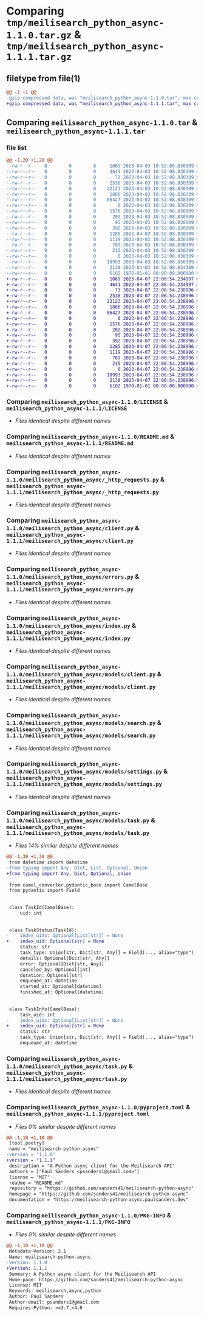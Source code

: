 # Comparing `tmp/meilisearch_python_async-1.1.0.tar.gz` & `tmp/meilisearch_python_async-1.1.1.tar.gz`

## filetype from file(1)

```diff
@@ -1 +1 @@
-gzip compressed data, was "meilisearch_python_async-1.1.0.tar", max compression
+gzip compressed data, was "meilisearch_python_async-1.1.1.tar", max compression
```

## Comparing `meilisearch_python_async-1.1.0.tar` & `meilisearch_python_async-1.1.1.tar`

### file list

```diff
@@ -1,20 +1,20 @@
--rw-r--r--   0        0        0     1069 2023-04-03 10:52:08.830309 meilisearch_python_async-1.1.0/LICENSE
--rw-r--r--   0        0        0     4641 2023-04-03 10:52:08.830309 meilisearch_python_async-1.1.0/README.md
--rw-r--r--   0        0        0       73 2023-04-03 10:52:08.830309 meilisearch_python_async-1.1.0/meilisearch_python_async/__init__.py
--rw-r--r--   0        0        0     2538 2023-04-03 10:52:08.830309 meilisearch_python_async-1.1.0/meilisearch_python_async/_http_requests.py
--rw-r--r--   0        0        0    22123 2023-04-03 10:52:08.830309 meilisearch_python_async-1.1.0/meilisearch_python_async/client.py
--rw-r--r--   0        0        0     1886 2023-04-03 10:52:08.830309 meilisearch_python_async-1.1.0/meilisearch_python_async/errors.py
--rw-r--r--   0        0        0    86427 2023-04-03 10:52:08.830309 meilisearch_python_async-1.1.0/meilisearch_python_async/index.py
--rw-r--r--   0        0        0        0 2023-04-03 10:52:08.830309 meilisearch_python_async-1.1.0/meilisearch_python_async/models/__init__.py
--rw-r--r--   0        0        0     1576 2023-04-03 10:52:08.830309 meilisearch_python_async-1.1.0/meilisearch_python_async/models/client.py
--rw-r--r--   0        0        0      202 2023-04-03 10:52:08.830309 meilisearch_python_async-1.1.0/meilisearch_python_async/models/documents.py
--rw-r--r--   0        0        0       95 2023-04-03 10:52:08.830309 meilisearch_python_async-1.1.0/meilisearch_python_async/models/health.py
--rw-r--r--   0        0        0      392 2023-04-03 10:52:08.830309 meilisearch_python_async-1.1.0/meilisearch_python_async/models/index.py
--rw-r--r--   0        0        0     1285 2023-04-03 10:52:08.830309 meilisearch_python_async-1.1.0/meilisearch_python_async/models/search.py
--rw-r--r--   0        0        0     1119 2023-04-03 10:52:08.830309 meilisearch_python_async-1.1.0/meilisearch_python_async/models/settings.py
--rw-r--r--   0        0        0      789 2023-04-03 10:52:08.830309 meilisearch_python_async-1.1.0/meilisearch_python_async/models/task.py
--rw-r--r--   0        0        0      215 2023-04-03 10:52:08.830309 meilisearch_python_async-1.1.0/meilisearch_python_async/models/version.py
--rw-r--r--   0        0        0        0 2023-04-03 10:52:08.830309 meilisearch_python_async-1.1.0/meilisearch_python_async/py.typed
--rw-r--r--   0        0        0    10993 2023-04-03 10:52:08.830309 meilisearch_python_async-1.1.0/meilisearch_python_async/task.py
--rw-r--r--   0        0        0     2138 2023-04-03 10:52:08.834309 meilisearch_python_async-1.1.0/pyproject.toml
--rw-r--r--   0        0        0     6102 1970-01-01 00:00:00.000000 meilisearch_python_async-1.1.0/PKG-INFO
+-rw-r--r--   0        0        0     1069 2023-04-07 22:06:54.234997 meilisearch_python_async-1.1.1/LICENSE
+-rw-r--r--   0        0        0     4641 2023-04-07 22:06:54.234997 meilisearch_python_async-1.1.1/README.md
+-rw-r--r--   0        0        0       73 2023-04-07 22:06:54.238996 meilisearch_python_async-1.1.1/meilisearch_python_async/__init__.py
+-rw-r--r--   0        0        0     2538 2023-04-07 22:06:54.238996 meilisearch_python_async-1.1.1/meilisearch_python_async/_http_requests.py
+-rw-r--r--   0        0        0    22123 2023-04-07 22:06:54.238996 meilisearch_python_async-1.1.1/meilisearch_python_async/client.py
+-rw-r--r--   0        0        0     1886 2023-04-07 22:06:54.238996 meilisearch_python_async-1.1.1/meilisearch_python_async/errors.py
+-rw-r--r--   0        0        0    86427 2023-04-07 22:06:54.238996 meilisearch_python_async-1.1.1/meilisearch_python_async/index.py
+-rw-r--r--   0        0        0        0 2023-04-07 22:06:54.238996 meilisearch_python_async-1.1.1/meilisearch_python_async/models/__init__.py
+-rw-r--r--   0        0        0     1576 2023-04-07 22:06:54.238996 meilisearch_python_async-1.1.1/meilisearch_python_async/models/client.py
+-rw-r--r--   0        0        0      202 2023-04-07 22:06:54.238996 meilisearch_python_async-1.1.1/meilisearch_python_async/models/documents.py
+-rw-r--r--   0        0        0       95 2023-04-07 22:06:54.238996 meilisearch_python_async-1.1.1/meilisearch_python_async/models/health.py
+-rw-r--r--   0        0        0      392 2023-04-07 22:06:54.238996 meilisearch_python_async-1.1.1/meilisearch_python_async/models/index.py
+-rw-r--r--   0        0        0     1285 2023-04-07 22:06:54.238996 meilisearch_python_async-1.1.1/meilisearch_python_async/models/search.py
+-rw-r--r--   0        0        0     1119 2023-04-07 22:06:54.238996 meilisearch_python_async-1.1.1/meilisearch_python_async/models/settings.py
+-rw-r--r--   0        0        0      769 2023-04-07 22:06:54.238996 meilisearch_python_async-1.1.1/meilisearch_python_async/models/task.py
+-rw-r--r--   0        0        0      215 2023-04-07 22:06:54.238996 meilisearch_python_async-1.1.1/meilisearch_python_async/models/version.py
+-rw-r--r--   0        0        0        0 2023-04-07 22:06:54.238996 meilisearch_python_async-1.1.1/meilisearch_python_async/py.typed
+-rw-r--r--   0        0        0    10993 2023-04-07 22:06:54.238996 meilisearch_python_async-1.1.1/meilisearch_python_async/task.py
+-rw-r--r--   0        0        0     2138 2023-04-07 22:06:54.238996 meilisearch_python_async-1.1.1/pyproject.toml
+-rw-r--r--   0        0        0     6102 1970-01-01 00:00:00.000000 meilisearch_python_async-1.1.1/PKG-INFO
```

### Comparing `meilisearch_python_async-1.1.0/LICENSE` & `meilisearch_python_async-1.1.1/LICENSE`

 * *Files identical despite different names*

### Comparing `meilisearch_python_async-1.1.0/README.md` & `meilisearch_python_async-1.1.1/README.md`

 * *Files identical despite different names*

### Comparing `meilisearch_python_async-1.1.0/meilisearch_python_async/_http_requests.py` & `meilisearch_python_async-1.1.1/meilisearch_python_async/_http_requests.py`

 * *Files identical despite different names*

### Comparing `meilisearch_python_async-1.1.0/meilisearch_python_async/client.py` & `meilisearch_python_async-1.1.1/meilisearch_python_async/client.py`

 * *Files identical despite different names*

### Comparing `meilisearch_python_async-1.1.0/meilisearch_python_async/errors.py` & `meilisearch_python_async-1.1.1/meilisearch_python_async/errors.py`

 * *Files identical despite different names*

### Comparing `meilisearch_python_async-1.1.0/meilisearch_python_async/index.py` & `meilisearch_python_async-1.1.1/meilisearch_python_async/index.py`

 * *Files identical despite different names*

### Comparing `meilisearch_python_async-1.1.0/meilisearch_python_async/models/client.py` & `meilisearch_python_async-1.1.1/meilisearch_python_async/models/client.py`

 * *Files identical despite different names*

### Comparing `meilisearch_python_async-1.1.0/meilisearch_python_async/models/search.py` & `meilisearch_python_async-1.1.1/meilisearch_python_async/models/search.py`

 * *Files identical despite different names*

### Comparing `meilisearch_python_async-1.1.0/meilisearch_python_async/models/settings.py` & `meilisearch_python_async-1.1.1/meilisearch_python_async/models/settings.py`

 * *Files identical despite different names*

### Comparing `meilisearch_python_async-1.1.0/meilisearch_python_async/models/task.py` & `meilisearch_python_async-1.1.1/meilisearch_python_async/models/task.py`

 * *Files 14% similar despite different names*

```diff
@@ -1,30 +1,30 @@
 from datetime import datetime
-from typing import Any, Dict, List, Optional, Union
+from typing import Any, Dict, Optional, Union
 
 from camel_converter.pydantic_base import CamelBase
 from pydantic import Field
 
 
 class TaskId(CamelBase):
     uid: int
 
 
 class TaskStatus(TaskId):
-    index_uids: Optional[List[str]] = None
+    index_uid: Optional[str] = None
     status: str
     task_type: Union[str, Dict[str, Any]] = Field(..., alias="type")
     details: Optional[Dict[str, Any]]
     error: Optional[Dict[str, Any]]
     canceled_by: Optional[int]
     duration: Optional[str]
     enqueued_at: datetime
     started_at: Optional[datetime]
     finished_at: Optional[datetime]
 
 
 class TaskInfo(CamelBase):
     task_uid: int
-    index_uids: Optional[List[str]] = None
+    index_uid: Optional[str] = None
     status: str
     task_type: Union[str, Dict[str, Any]] = Field(..., alias="type")
     enqueued_at: datetime
```

### Comparing `meilisearch_python_async-1.1.0/meilisearch_python_async/task.py` & `meilisearch_python_async-1.1.1/meilisearch_python_async/task.py`

 * *Files identical despite different names*

### Comparing `meilisearch_python_async-1.1.0/pyproject.toml` & `meilisearch_python_async-1.1.1/pyproject.toml`

 * *Files 0% similar despite different names*

```diff
@@ -1,10 +1,10 @@
 [tool.poetry]
 name = "meilisearch-python-async"
-version = "1.1.0"
+version = "1.1.1"
 description = "A Python async client for the Meilisearch API"
 authors = ["Paul Sanders <psanders1@gmail.com>"]
 license = "MIT"
 readme = "README.md"
 repository = "https://github.com/sanders41/meilisearch-python-async"
 homepage = "https://github.com/sanders41/meilisearch-python-async"
 documentation = "https://meilisearch-python-async.paulsanders.dev"
```

### Comparing `meilisearch_python_async-1.1.0/PKG-INFO` & `meilisearch_python_async-1.1.1/PKG-INFO`

 * *Files 0% similar despite different names*

```diff
@@ -1,10 +1,10 @@
 Metadata-Version: 2.1
 Name: meilisearch-python-async
-Version: 1.1.0
+Version: 1.1.1
 Summary: A Python async client for the Meilisearch API
 Home-page: https://github.com/sanders41/meilisearch-python-async
 License: MIT
 Keywords: meilisearch,async,python
 Author: Paul Sanders
 Author-email: psanders1@gmail.com
 Requires-Python: >=3.7,<4.0
```


